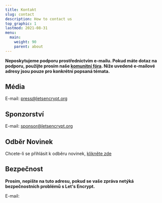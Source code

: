 ```yaml
---
title: Kontakt
slug: contact
description: How to contact us
top_graphic: 1
lastmod: 2021-08-31
menu:
  main:
    weight: 90
    parent: about
---
```


**Neposkytujeme podporu prostřednictvím e-mailu. Pokud máte dotaz na podporu, použijte prosím naše [komunitní fóra](https://community.letsencrypt.org). Níže uvedené e-mailové adresy jsou pouze pro konkrétní popsaná témata.**

## Média

E-mail: [press@letsencrypt.org](mailto:press@letsencrypt.org)

## Sponzorství

E-mail: [sponsor@letsencrypt.org](mailto:sponsor@letsencrypt.org)

## Odběr Novinek

Chcete-li se přihlásit k odběru novinek, [klikněte zde](https://mailchi.mp/letsencrypt.org/fjp6ha1gad)

## Bezpečnost

**Prosím, nepište na tuto adresu, pokud se vaše zpráva netýká bezpečnostních problémů s Let's Encrypt.**

<span id="email">E-mail: </span>

<script>
  var parts = ["security", '@', "letsencrypt", ".", "org"];
  var anchor = document.createElement("a");
  anchor.href = "mailto:" + parts.join("");
  anchor.text = parts.join("");
  document.getElementById("email").appendChild(anchor)
</script>
